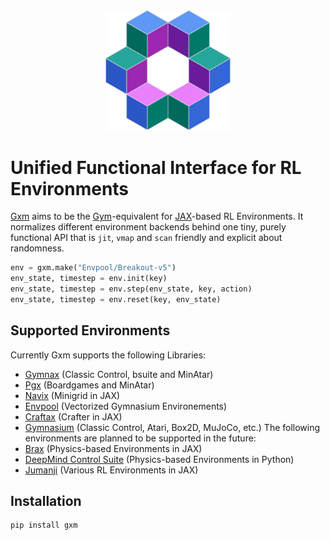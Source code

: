 <div align="center">
    <img src="https://github.com/huterguier/gxm/blob/main/images/gxm.png" width="200">
</div>

# Unified Functional Interface for RL Environments
[Gxm](https://github.com/huterguier/gxm) aims to be the [Gym](https://www.gymlibrary.dev/)-equivalent for [JAX](https://github.com/jax-ml/jax)-based RL Environments.
It normalizes different environment backends behind one tiny, purely functional API that is `jit`, `vmap` and `scan` friendly and explicit about randomness.
```python
env = gxm.make("Envpool/Breakout-v5")
env_state, timestep = env.init(key)
env_state, timestep = env.step(env_state, key, action)
env_state, timestep = env.reset(key, env_state)
```

## Supported Environments
Currently Gxm supports the following Libraries:
- [Gymnax](https://github.com/RobertTLange/gymnax) (Classic Control, bsuite and MinAtar)
- [Pgx](https://github.com/sotetsuk/pgx) (Boardgames and MinAtar)
- [Navix](https://github.com/epignatelli/navix) (Minigrid in JAX)
- [Envpool](https://github.com/sail-sg/envpool) (Vectorized Gymnasium Environements)
- [Craftax](https://github.com/MichaelTMatthews/Craftax) (Crafter in JAX)
- [Gymnasium](https://github.com/Farama-Foundation/Gymnasium) (Classic Control, Atari, Box2D, MuJoCo, etc.)
The following environments are planned to be supported in the future:
- [Brax](https://github.com/google/brax) (Physics-based Environments in JAX)
- [DeepMind Control Suite](https://github.com/google-deepmind/dm_control) (Physics-based Environments in Python)
- [Jumanji](https://github.com/instadeepai/jumanji) (Various RL Environments in JAX)


## Installation
```
pip install gxm
```
